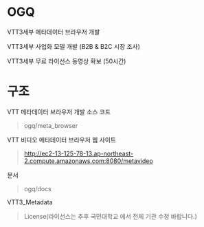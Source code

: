 # OGQ

  VTT3세부 메타데이터 브라우저 개발

  VTT3세부 사업화 모델 개발 (B2B & B2C 시장 조사)

  VTT3세부 무료 라이선스 동영상 확보 (50시간)

 

# 구조

VTT 메타데이터 브라우저 개발 소스 코드

>ogq/meta_browser

VTT 비디오 메타데이터 브라우저 웹 사이트

>http://ec2-13-125-78-13.ap-northeast-2.compute.amazonaws.com:8080/metavideo

문서

>ogq/docs

VTT3_Metadata

>License(라이선스는 추후 국민대학교 에서 전체 기관 수정 바랍니다.)